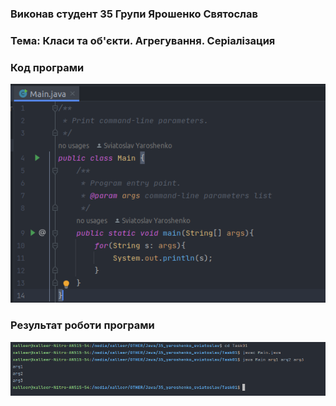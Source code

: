 ### Виконав студент 35 Групи Ярошенко Святослав
### Тема: Класи та об'єкти. Агрегування. Серіалізация

### Код програми
![Image alt](https://github.com/sxlav/35_yaroshenko_sviatoslav/blob/main/Task01/1.png)
### Результат роботи програми
![Image alt](https://github.com/sxlav/35_yaroshenko_sviatoslav/blob/main/Task01/2.png)
